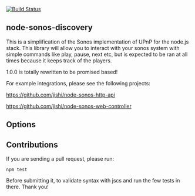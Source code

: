 [![Build Status](https://travis-ci.org/jishi/node-sonos-discovery.svg?branch=refactor-with-promises)](https://travis-ci.org/jishi/node-sonos-discovery)

node-sonos-discovery
--------------------

This is a simplification of the Sonos implementation of UPnP for the node.js stack. This library will allow you to interact with your sonos system with simple commands like play, pause, next etc, but is expected to be ran at all times because it keeps track of the players.

1.0.0 is totally rewritten to be promised based!

For example integrations, please see the following projects:

https://github.com/jishi/node-sonos-http-api

https://github.com/jishi/node-sonos-web-controller


Options
-------



Contributions
-------------

If you are sending a pull request, please run:

`npm test`

Before submitting it, to validate syntax with jscs and run the few tests in there. Thank you!